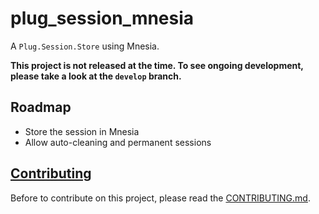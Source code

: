 # plug_session_mnesia

A `Plug.Session.Store` using Mnesia.

**This project is not released at the time. To see ongoing development, please
take a look at the `develop` branch.**

## Roadmap

* Store the session in Mnesia
* Allow auto-cleaning and permanent sessions

## [Contributing](CONTRIBUTING.md)

Before to contribute on this project, please read the
[CONTRIBUTING.md](CONTRIBUTING.md).
